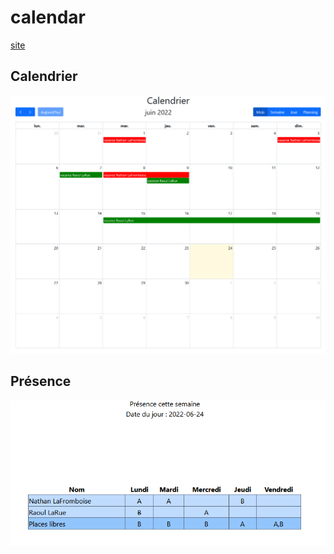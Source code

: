 # calendar

[site](https://abarhub.github.io/calendar/index.html)

## Calendrier
![Calendrier](img/calendrier.png?raw=true "Calendrier")

## Présence
![Présence](img/presence.png?raw=true "Présence")


